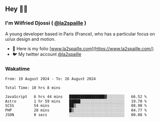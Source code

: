 ## Hey 👋🏾
### I'm Wilfried Djossi ( <a href="https://twitter.com/la2spaille/" target="_blank">@la2spaille</a> )
A young developer based in Paris (France), who has a particular focus on ui/ux design and motion.

- 🎨 Here is my folio [www.la2spaille.com](https://www.la2spaille.com/)
- 🐦 My twitter account [@la2spaille](https://twitter.com/la2spaille/)

### Wakatime
<!--START_SECTION:waka-->

```txt
From: 19 August 2024 - To: 26 August 2024

Total Time: 10 hrs 8 mins

JavaScript   6 hrs 44 mins   ████████████████▓░░░░░░░░   66.52 %
Astro        1 hr 59 mins    █████░░░░░░░░░░░░░░░░░░░░   19.70 %
SCSS         54 mins         ██▒░░░░░░░░░░░░░░░░░░░░░░   08.90 %
PHP          28 mins         █▒░░░░░░░░░░░░░░░░░░░░░░░   04.77 %
JSON         0 secs          ░░░░░░░░░░░░░░░░░░░░░░░░░   00.08 %
```

<!--END_SECTION:waka-->
<!--
**la2spaille/la2spaille** is a ✨ _special_ ✨ repository because its `README.md` (this file) appears on your GitHub profile.

Here are some ideas to get you started:

- 🔭 I’m currently working on ...
- 🌱 I’m currently learning ...
- 👯 I’m looking to collaborate on ...
- 🤔 I’m looking for help with ...
- 💬 Ask me about ...
- 📫 How to reach me: ...
- 😄 Pronouns: ...
- ⚡ Fun fact: ...
-->
